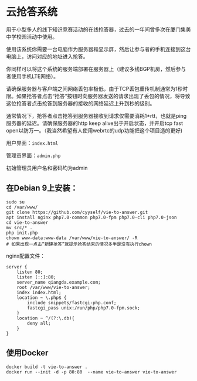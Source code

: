 # 云抢答系统
用于小型多人的线下知识竞赛活动的在线抢答器，过去的一年间曾多次在厦门集美中学校园活动中使用。

使用该系统你需要一台电脑作为服务器和显示屏，然后让参与者的手机连接到这台电脑上，访问对应的地址进入抢答。

你同样可以将这个系统的服务端部署在服务器上（建议多线BGP机房，然后参与者使用手机LTE网络）。

请确保服务器与客户端之间网络丢包率极低，由于TCP丢包重传机制通常为1秒时限。如果抢答者点击“抢答”按钮时向服务器发送的请求出现了丢包的情况，将导致这位抢答者点击抢答到服务器的接收的网络延迟上升到秒的级别。

通常情况下，抢答者点击抢答到服务器接收到请求仅需要消耗1*rtt，也就是ping服务器的延迟。请确保服务器的http keep alive出于开启状态，并开启tcp fast open以防万一。（我当然希望有人使用webrtc的udp功能把这个项目造的更好)

用户界面：`index.html`

管理员界面：`admin.php`

初始管理员用户名和密码均为admin


## 在Debian 9上安装：
```
sudo su
cd /var/www/
git clone https://github.com/cyyself/vie-to-answer.git
apt install nginx php7.0-common php7.0-fpm php7.0-cli php7.0-json
cd vie-to-answer
mv src/* .
php init.php
chown www-data:www-data /var/www/vie-to-answer/ -R
# 如果出现一点击“新建抢答”就提示抢答结束的情况多半是没有执行chown
```
nginx配置文件：
```
server {
    listen 80;
    listen [::]:80;
    server_name qiangda.example.com;
    root /var/www/vie-to-answer;
    index index.html;
    location ~ \.php$ {
        include snippets/fastcgi-php.conf;
        fastcgi_pass unix:/run/php/php7.0-fpm.sock;
    }
    location ~ ^/(?:\.db){
        deny all;
    }
}
```

## 使用Docker
```
docker build -t vie-to-answer .
docker run --init -d -p 80:80  --name vie-to-answer vie-to-answer
```
